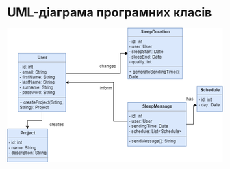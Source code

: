 # UML-діаграма програмних класів

![image](https://github.com/oleksandrblazhko/ai-212-zelinska/blob/branchForLab6/2-SoftwareDesign/2.5-UMLProgramClasses/UMLProgramClasses.png)
